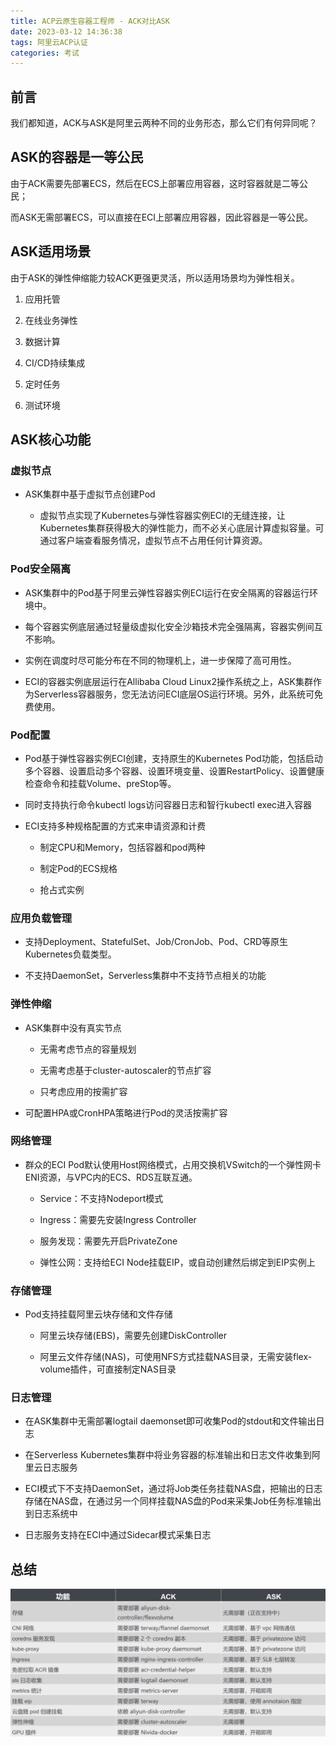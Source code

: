 ```yaml
---
title: ACP云原生容器工程师 - ACK对比ASK
date: 2023-03-12 14:36:38
tags: 阿里云ACP认证
categories: 考试
---
```




## 前言

我们都知道，ACK与ASK是阿里云两种不同的业务形态，那么它们有何异同呢？



## ASK的容器是一等公民

由于ACK需要先部署ECS，然后在ECS上部署应用容器，这时容器就是二等公民；

而ASK无需部署ECS，可以直接在ECI上部署应用容器，因此容器是一等公民。



## ASK适用场景

由于ASK的弹性伸缩能力较ACK更强更灵活，所以适用场景均为弹性相关。

1. 应用托管

2. 在线业务弹性

3. 数据计算

4. CI/CD持续集成

5. 定时任务

6. 测试环境



## ASK核心功能

### 虚拟节点

* ASK集群中基于虚拟节点创建Pod
  
  * 虚拟节点实现了Kubernetes与弹性容器实例ECI的无缝连接，让Kubernetes集群获得极大的弹性能力，而不必关心底层计算虚拟容量。可通过客户端查看服务情况，虚拟节点不占用任何计算资源。



### Pod安全隔离

* ASK集群中的Pod基于阿里云弹性容器实例ECI运行在安全隔离的容器运行环境中。

* 每个容器实例底层通过轻量级虚拟化安全沙箱技术完全强隔离，容器实例间互不影响。

* 实例在调度时尽可能分布在不同的物理机上，进一步保障了高可用性。

* ECI的容器实例底层运行在Allibaba Cloud Linux2操作系统之上，ASK集群作为Serverless容器服务，您无法访问ECI底层OS运行环境。另外，此系统可免费使用。



### Pod配置

* Pod基于弹性容器实例ECI创建，支持原生的Kubernetes Pod功能，包括启动多个容器、设置启动多个容器、设置环境变量、设置RestartPolicy、设置健康检查命令和挂载Volume、preStop等。

* 同时支持执行命令kubectl logs访问容器日志和智行kubectl exec进入容器

* ECI支持多种规格配置的方式来申请资源和计费
  
  * 制定CPU和Memory，包括容器和pod两种
  
  * 制定Pod的ECS规格
  
  * 抢占式实例



### 应用负载管理

* 支持Deployment、StatefulSet、Job/CronJob、Pod、CRD等原生Kubernetes负载类型。

* 不支持DaemonSet，Serverless集群中不支持节点相关的功能



### 弹性伸缩

* ASK集群中没有真实节点
  
  * 无需考虑节点的容量规划
  
  * 无需考虑基于cluster-autoscaler的节点扩容
  
  * 只考虑应用的按需扩容

* 可配置HPA或CronHPA策略进行Pod的灵活按需扩容



### 网络管理

* 群众的ECI Pod默认使用Host网络模式，占用交换机VSwitch的一个弹性网卡ENI资源，与VPC内的ECS、RDS互联互通。
  
  * Service：不支持Nodeport模式
  
  * Ingress：需要先安装Ingress Controller
  
  * 服务发现：需要先开启PrivateZone
  
  * 弹性公网：支持给ECI Node挂载EIP，或自动创建然后绑定到EIP实例上



### 存储管理

* Pod支持挂载阿里云块存储和文件存储
  
  * 阿里云块存储(EBS)，需要先创建DiskController
  
  * 阿里云文件存储(NAS)，可使用NFS方式挂载NAS目录，无需安装flex-volume插件，可直接制定NAS目录



### 日志管理

* 在ASK集群中无需部署logtail daemonset即可收集Pod的stdout和文件输出日志

* 在Serverless Kubernetes集群中将业务容器的标准输出和日志文件收集到阿里云日志服务

* ECI模式下不支持DaemonSet，通过将Job类任务挂载NAS盘，把输出的日志存储在NAS盘，在通过另一个同样挂载NAS盘的Pod来采集Job任务标准输出到日志系统中

* 日志服务支持在ECI中通过Sidecar模式采集日志



## 总结

![](https://raw.githubusercontent.com/ErYoung2/imgbed/master/2023/03/12-15-02-27-%E6%88%AA%E5%B1%8F2023-03-12%2015.02.04.png)

